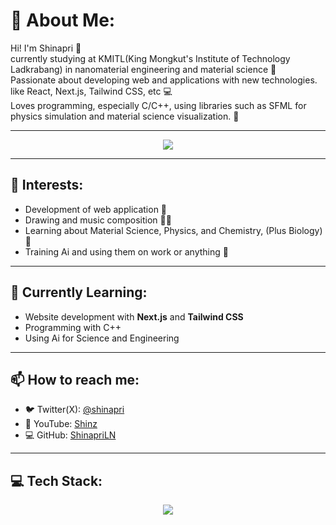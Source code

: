 # 💫 About Me:
Hi! I'm Shinapri 🌟  
currently studying at KMITL(King Mongkut's Institute of Technology Ladkrabang) in nanomaterial engineering and material science 🧪  
Passionate about developing web and applications with new technologies. like React, Next.js, Tailwind CSS, etc 💻  
Loves programming, especially C/C++, using libraries such as SFML for physics simulation and material science visualization. 🌌  

---

<p align="center"><img align="center" src="https://img.goodfon.com/wallpaper/nbig/8/19/tumannost-oriona-orion.webp"></img></p>

---

## 🚀 Interests:
- Development of web application 📱  
- Drawing and music composition 🎨🎵  
- Learning about Material Science, Physics, and Chemistry, (Plus Biology) 🧬  
- Training Ai and using them on work or anything 🤖  

---

## 🌱 Currently Learning:
- Website development with **Next.js** and **Tailwind CSS**  
- Programming with C++
- Using Ai for Science and Engineering

---

## 📫 How to reach me:
<!-- 🌐 Website: [your-website.com](https://your-website.com)  -->
- 🐦 Twitter(X): [@shinapri](https://x.com/shinapri)  
- 🎨 YouTube: [Shinz](https://www.youtube.com/@ShinaprideLucania)  
- 💻 GitHub: [ShinapriLN](https://github.com/ShinapriLN)  

---

## 💻 Tech Stack:
<p align="center">
    <img src="https://skillicons.dev/icons?i=bootstrap,bun,html,css,js,express,fastapi,firebase,flask,flutter,github,npm,nuxtjs,nodejs,php,py,r,react,ruby,rust,sass,tailwind,ts,tensorflow,vue,anaconda,angular,arduino,bash,c,cs,cpp,dart,django,dotnet,elysia,fortran,go,java,kotlin,laravel,latex,lua,mysql,nestjs,opencv,pytorch," />
</p>


<!--⭐️ จาก [ริน](https://github.com/rin-chan)!-->
